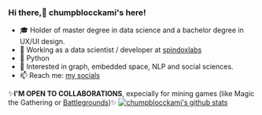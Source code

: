### Hi there,👋 chumpblocckami's here!

- 🎓 Holder of master degree in data science and a bachelor degree in UX/UI design.
- 🔭 Working as a data scientist / developer at [spindoxlabs](https://www.spindoxlabs.com/) 
- 🐍 Python
- 🔎 Interested in graph, embedded space, NLP and social sciences.
- 📫 Reach me: [my socials](https://chumpblocckami.github.io/)

✨**I'M OPEN TO COLLABORATIONS**, expecially for mining games (like Magic the Gathering or [Battlegrounds](https://github.com/chumpblocckami/mining-battlegrounds))✨
[![chumpblocckami's github stats](https://github-readme-stats.vercel.app/api?username=chumpblocckami&theme=tokyonight&show_icons=true)](https://github.com/chumpblocckami/github-readme-stats)
